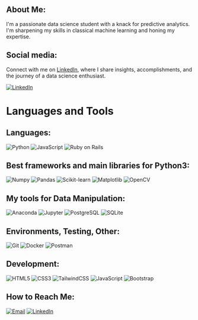 ## About Me:
I'm a passionate data science student with a knack for predictive analytics. I'm sharpening my skills in classical machine learning and honing my expertise.


## Social media:
Connect with me on [LinkedIn](https://www.linkedin.com/in/mahirajsb/), where I share insights, accomplishments, and the journey of a data science enthusiast.

[![LinkedIn](https://img.shields.io/badge/LinkedIn-0077B5?style=for-the-badge&logo=linkedin&logoColor=white)](https://www.linkedin.com/in/mahirajsb/)

# Languages and Tools

## Languages:
![Python](https://img.shields.io/badge/python-3670A0?style=for-the-badge&logo=python&logoColor=ffdd54)
![JavaScript](https://img.shields.io/badge/javascript-323330?style=for-the-badge&logo=javascript&logoColor=F7DF1E)
![Ruby on Rails](https://img.shields.io/badge/Ruby_on_Rails-CC0000?style=for-the-badge&logo=ruby-on-rails&logoColor=white)



## Best frameworks and main libraries for Python3:
![Numpy](https://img.shields.io/badge/numpy-013243?style=for-the-badge&logo=numpy&logoColor=white)
![Pandas](https://img.shields.io/badge/pandas-150458?style=for-the-badge&logo=pandas&logoColor=white)
![Scikit-learn](https://img.shields.io/badge/scikit--learn-F7931E?style=for-the-badge&logo=scikit-learn&logoColor=white)
![Matplotlib](https://img.shields.io/badge/Matplotlib-150458?style=for-the-badge)
![OpenCV](https://img.shields.io/badge/opencv-5C3EE8?style=for-the-badge&logo=opencv&logoColor=white)

## My tools for Data Manipulation:
![Anaconda](https://img.shields.io/badge/anaconda-44A833?style=for-the-badge&logo=anaconda&logoColor=white)
![Jupyter](https://img.shields.io/badge/jupyter-F37626?style=for-the-badge&logo=jupyter&logoColor=white)
![PostgreSQL](https://img.shields.io/badge/postgres-316192?style=for-the-badge&logo=postgresql&logoColor=white)
![SQLite](https://img.shields.io/badge/sqlite-003B57?style=for-the-badge&logo=sqlite&logoColor=white)

## Environments, Testing, Other:
![Git](https://img.shields.io/badge/git-F05032?style=for-the-badge&logo=git&logoColor=white)
![Docker](https://img.shields.io/badge/docker-2496ED?style=for-the-badge&logo=docker&logoColor=white)
![Postman](https://img.shields.io/badge/postman-FF6C37?style=for-the-badge&logo=postman&logoColor=white)


## Development:
![HTML5](https://img.shields.io/badge/html5-E34F26?style=for-the-badge&logo=html5&logoColor=white)
![CSS3](https://img.shields.io/badge/css3-1572B6?style=for-the-badge&logo=css3&logoColor=white)
![TailwindCSS](https://img.shields.io/badge/tailwindcss-38B2AC?style=for-the-badge&logo=tailwind-css&logoColor=white)
![JavaScript](https://img.shields.io/badge/javascript-323330?style=for-the-badge&logo=javascript&logoColor=F7DF1E)
![Bootstrap](https://img.shields.io/badge/bootstrap-563D7C?style=for-the-badge&logo=bootstrap&logoColor=white)

## How to Reach Me:
[![Email](https://img.shields.io/badge/email-D14836?style=for-the-badge&logo=gmail&logoColor=white)](mailto:mahirajsinghbaghela@gmail.com)
[![LinkedIn](https://img.shields.io/badge/LinkedIn-0077B5?style=for-the-badge&logo=linkedin&logoColor=white)](https://www.linkedin.com/in/mahirajsb/)


